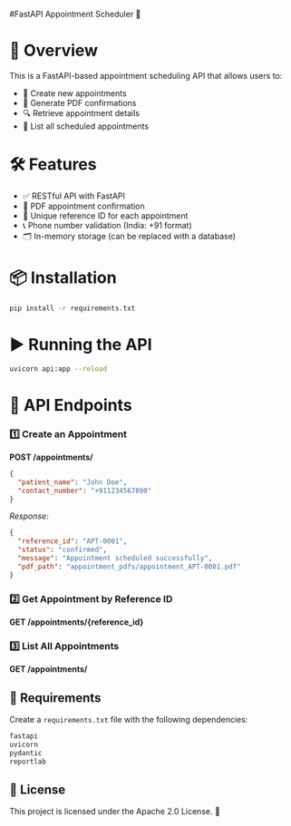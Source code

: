 #FastAPI Appointment Scheduler 📄

# 🚀 Overview

This is a FastAPI-based appointment scheduling API that allows users to:

- 📌 Create new appointments
- 📄 Generate PDF confirmations
- 🔍 Retrieve appointment details
- 📜 List all scheduled appointments

# 🛠 Features

- ✅ RESTful API with FastAPI
- 📂 PDF appointment confirmation
- 🔢 Unique reference ID for each appointment
- 📞 Phone number validation (India: +91 format)
- 🗂 In-memory storage (can be replaced with a database)

# 📦 Installation

```sh
pip install -r requirements.txt
```

# ▶️ Running the API

```sh
uvicorn api:app --reload
```

# 🔗 API Endpoints

### 1️⃣ Create an Appointment

**POST /appointments/**

```json
{
  "patient_name": "John Doe",
  "contact_number": "+911234567890"
}
```

*Response:*

```json
{
  "reference_id": "APT-0001",
  "status": "confirmed",
  "message": "Appointment scheduled successfully",
  "pdf_path": "appointment_pdfs/appointment_APT-0001.pdf"
}
```

### 2️⃣ Get Appointment by Reference ID

**GET /appointments/{reference\_id}**

### 3️⃣ List All Appointments

**GET /appointments/**

## 📜 Requirements

Create a `requirements.txt` file with the following dependencies:

```txt
fastapi
uvicorn
pydantic
reportlab
```

## 🏁 License

This project is licensed under the Apache 2.0 License. 🚀

